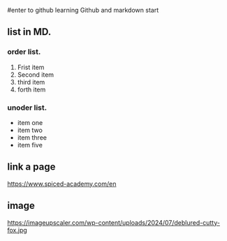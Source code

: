 #enter to github
learning Github and markdown
start

## list in MD.

### order list.

1. Frist item
2. Second item
3. third item
4. forth item

### unoder list.

- item one
- item two
- item three
- item five

## link a page 

https://www.spiced-academy.com/en

## image
https://imageupscaler.com/wp-content/uploads/2024/07/deblured-cutty-fox.jpg
